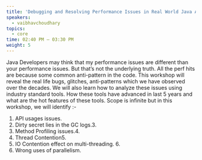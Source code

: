 ```yaml
---
title: 'Debugging and Resolving Performance Issues in Real World Java Application '
speakers:
  - vaibhavchoudhary
topics:
  - core
time: 02:40 PM – 03:30 PM
weight: 5
---
```


Java Developers may think that my performance issues are different than your performance issues. But that’s not the underlying truth. All the perf hits are because some common anti-pattern in the code. This workshop will reveal the real life bugs, glitches, anti-patterns which we have observed over the decades. We will also learn how to analyze these issues using industry standard tools. How these tools have advanced in last 5 years and what are the hot features of these tools. Scope is infinite but in this workshop, we will identify :-

1. API usages issues.
2. Dirty secret lies in the GC logs.3. 
3. Method Profiling issues.4. 
4. Thread Contention5. 
5. IO Contention effect on multi-threading. 6. 
6. Wrong uses of parallelism. 